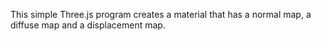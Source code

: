 This simple Three.js program creates a material that has a normal map, a diffuse map and a displacement map.
